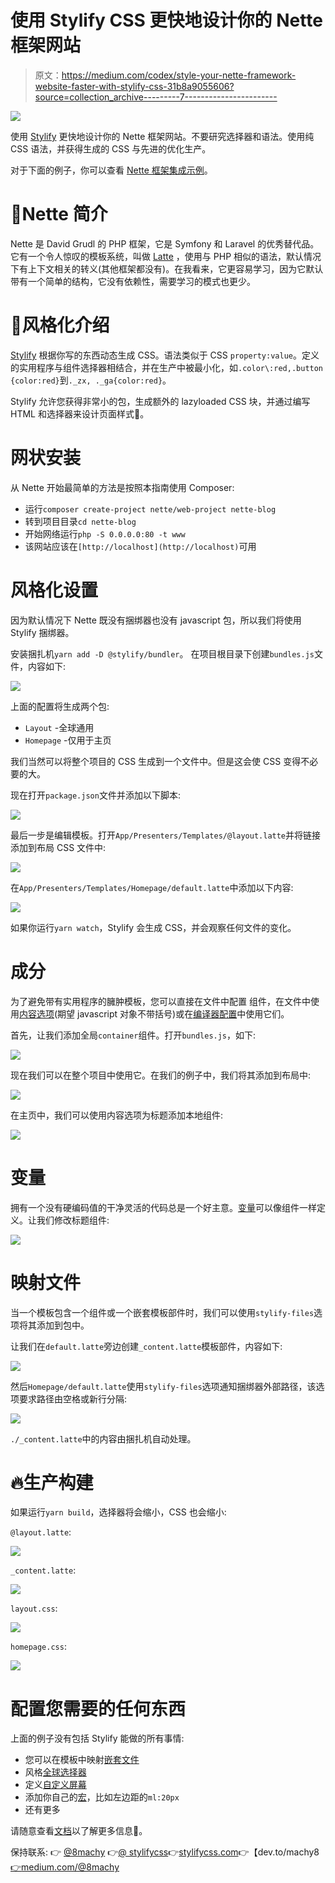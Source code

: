 # 使用 Stylify CSS 更快地设计你的 Nette 框架网站

> 原文：<https://medium.com/codex/style-your-nette-framework-website-faster-with-stylify-css-31b8a9055606?source=collection_archive---------7----------------------->

![](img/95b65d485f39c91564e2e4060935d007.png)

使用 [Stylify](https://stylifycss.com/) 更快地设计你的 Nette 框架网站。不要研究选择器和语法。使用纯 CSS 语法，并获得生成的 CSS 与先进的优化生产。

对于下面的例子，你可以查看 [Nette 框架集成示例](https://github.com/stylify/integrations-examples/tree/master/nette)。

# 🚀Nette 简介

Nette 是 David Grudl 的 PHP 框架，它是 Symfony 和 Laravel 的优秀替代品。它有一个令人惊叹的模板系统，叫做 [Latte](https://latte.nette.org/) ，使用与 PHP 相似的语法，默认情况下有上下文相关的转义(其他框架都没有)。在我看来，它更容易学习，因为它默认带有一个简单的结构，它没有依赖性，需要学习的模式也更少。

# 💎风格化介绍

[Stylify](https://stylifycss.com/) 根据你写的东西动态生成 CSS。语法类似于 CSS `property:value`。定义的实用程序与组件选择器相结合，并在生产中被最小化，如`.color\:red,.button {color:red}`到`._zx, ._ga{color:red}`。

Stylify 允许您获得非常小的包，生成额外的 lazyloaded CSS 块，并通过编写 HTML 和选择器来设计页面样式🤟。

# 网状安装

从 Nette 开始最简单的方法是按照本指南使用 Composer:

*   运行`composer create-project nette/web-project nette-blog`
*   转到项目目录`cd nette-blog`
*   开始网络运行`php -S 0.0.0.0:80 -t www`
*   该网站应该在`[http://localhost](http://localhost)`可用

# 风格化设置

因为默认情况下 Nette 既没有捆绑器也没有 javascript 包，所以我们将使用 Stylify 捆绑器。

安装捆扎机`yarn add -D @stylify/bundler`。
在项目根目录下创建`bundles.js`文件，内容如下:

![](img/5833dc1d4f550de5ec7b0be0045a957c.png)

上面的配置将生成两个包:

*   `Layout` -全球通用
*   `Homepage` -仅用于主页

我们当然可以将整个项目的 CSS 生成到一个文件中。但是这会使 CSS 变得不必要的大。

现在打开`package.json`文件并添加以下脚本:

![](img/7aa7b15510836e215300e75e6095b653.png)

最后一步是编辑模板。打开`App/Presenters/Templates/@layout.latte`并将链接添加到布局 CSS 文件中:

![](img/16e093a9919d6e3d08b80b3ce1509270.png)

在`App/Presenters/Templates/Homepage/default.latte`中添加以下内容:

![](img/1dc78dddf69958bee716638a6fa0ff69.png)

如果你运行`yarn watch`，Stylify 会生成 CSS，并会观察任何文件的变化。

# 成分

为了避免带有实用程序的臃肿模板，您可以直接在文件中配置
组件，在文件中使用[内容选项](https://stylifycss.com/docs/get-started#defining-a-component)(期望 javascript 对象不带括号)或在[编译器配置](https://stylifycss.com/docs/get-started#defining-a-component)中使用它们。

首先，让我们添加全局`container`组件。打开`bundles.js`，如下:

![](img/f664c0e2923550d134404e08293d48f0.png)

现在我们可以在整个项目中使用它。在我们的例子中，我们将其添加到布局中:

![](img/fda377c5edbf2f055bc458e233240760.png)

在主页中，我们可以使用内容选项为标题添加本地组件:

![](img/0790f2c9d2af3a9b08c276ffbf018c6f.png)

# 变量

拥有一个没有硬编码值的干净灵活的代码总是一个好主意。[变量](https://stylifycss.com/docs/get-started#adding-a-variable)可以像组件一样定义。让我们修改标题组件:

![](img/6c14d2e22e66a952b35164df9a4b6864.png)

# 映射文件

当一个模板包含一个组件或一个嵌套模板部件时，我们可以使用`stylify-files`选项将其添加到包中。

让我们在`default.latte`旁边创建`_content.latte`模板部件，内容如下:

![](img/5401e52c4bbc57b7a46c75827c04def1.png)

然后`Homepage/default.latte`使用`stylify-files`选项通知捆绑器外部路径，该选项要求路径由空格或新行分隔:

![](img/5c21d53df062989e4e6ae9ebee8f6250.png)

`./_content.latte`中的内容由捆扎机自动处理。

# 🔥生产构建

如果运行`yarn build`，选择器将会缩小，CSS 也会缩小:

`@layout.latte`:

![](img/4bfdfaf46f65caf93879e794ab6f816f.png)

`_content.latte`:

![](img/4bbfdff5abf2b6b9d22c98279cdfd5f2.png)

`layout.css`:

![](img/610543aa72a113ab621f94613929096a.png)

`homepage.css`:

![](img/908e7f2164d6528b780951c68135f11b.png)

# 配置您需要的任何东西

上面的例子没有包括 Stylify 能做的所有事情:

*   您可以在模板中映射[嵌套文件](https://stylifycss.com/docs/bundler#files-content-option)
*   风格[全球选择器](https://stylifycss.com/docs/stylify/compiler#plainselectors)
*   定义[自定义屏幕](https://stylifycss.com/docs/stylify/compiler#screens)
*   添加你自己的[宏](https://stylifycss.com/docs/stylify/compiler#macros)，比如左边距的`ml:20px`
*   还有更多

请随意查看[文档](https://stylifycss.com/docs/get-started)以了解更多信息💎。

保持联系:
👉 [@8machy](https://twitter.com/8machy)
👉[@ stylifycss](https://twitter.com/stylifycss)👉[stylifycss.com](https://stylifycss.com/)👉【dev.to/machy8[👉](https://dev.to/machy8)[medium.com/@8machy](/@8machy)